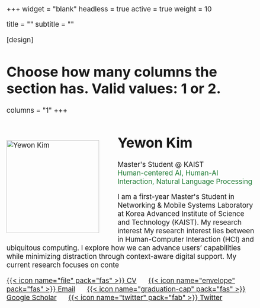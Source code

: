 +++
widget = "blank"
headless = true
active = true
weight = 10

title = ""
subtitle = ""

[design]
  # Choose how many columns the section has. Valid values: 1 or 2.
  columns = "1"
+++

<style>
body{
  font-size: 14pt;
}

img {
    float: left;
    width:250px;
    margin-top: 50px;
    margin-right: 50px;
    margin-bottom: 10px
}

@media only screen and (max-width: 768px) {
 img {
   float: middle;
   width: 100%; 
 } 
 body {
   text-align:center;
 }
}

</style>

<img src="uploads/yewon.jpg" alt="Yewon Kim">

# **Yewon Kim**
Master's Student @ KAIST \
<span style="color:#1B7931">Human-centered AI, Human-AI Interaction, Natural Language Processing</span>

I am a first-year Master's Student in Networking & Mobile Systems Laboratory at Korea Advanced Institute of Science and Technology (KAIST). My research interest My research interest lies between in Human-Computer Interaction (HCI) and ubiquitous computing. I explore how we can advance users’ capabilities while minimizing distraction through context-aware digital support. My current research focuses on conte

[{{< icon name="file" pack="fas" >}} CV](uploads/yewon-kim.pdf) &nbsp;&nbsp;&nbsp;&nbsp; [{{< icon name="envelope" pack="fas" >}} Email](mailto:yewon.e.kim@kaist.ac.kr) &nbsp;&nbsp;&nbsp;&nbsp; [{{< icon name="graduation-cap" pack="fas" >}} Google Scholar](https://scholar.google.com/citations?hl=en&user=JkSutBwAAAAJ) &nbsp;&nbsp;&nbsp;&nbsp; [{{< icon name="twitter" pack="fab" >}} Twitter](https://twitter.com/hai_yewon) 
